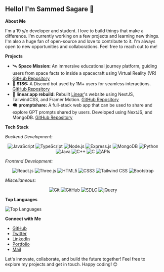   ## Hello! I'm Sammed Sagare 👋

**About Me**

I'm a 19 y/o developer and student. I love to build things that make a difference. I'm currently working on a few projects and learning new things. I'm also a huge fan of open-source and love to contribute to it. I'm always open to new opportunities and collaborations. Feel free to reach out to me!

**Projects**
- 🛰️ **Space Mission:** An immersive educational journey platform, guiding users from space facts to inside a spacecraft using Virtual Reality (VR) [GitHub Repository](https://github.com/sammedsagare/space-mission-2)
- 🤖 **S1S6:** A Discord bot used by 1M+ users for seamless interactions. [GitHub Repository](https://github.com/sammedsagare/S1S6)
- 🚀 **linear.app rebuild:** Rebuilt [Linear](https://linear.app/)'s website using NextJS, TailwindCSS, and Framer Motion. [GitHub Repository](https://github.com/sammedsagare/nextjs-projects/tree/main/linear_app_rebuild)
- 🗨️ **promptshare:** A full-stack web app that can be used to share and explore GPT prompts shared by users. Developed using NextJS, and MongoDB. [GitHub Repository](https://github.com/sammedsagare/nextjs-projects/tree/main/promptshare)

**Tech Stack**

*Backend Development:*
<p align="center">
  <img src="https://img.shields.io/badge/JavaScript-F7DF1E?style=for-the-badge&logo=javascript&logoColor=black" alt="JavaScript">
  <img src="https://img.shields.io/badge/TypeScript-3178C6?style=for-the-badge&logo=typescript&logoColor=white" alt="TypeScript">
  <img src="https://img.shields.io/badge/Node.js-339933?style=for-the-badge&logo=node.js&logoColor=white" alt="Node.js">
  <img src="https://img.shields.io/badge/Express.js-000000?style=for-the-badge&logo=express&logoColor=white" alt="Express.js">
  <img src="https://img.shields.io/badge/MongoDB-47A248?style=for-the-badge&logo=mongodb&logoColor=white" alt="MongoDB">
  <img src="https://img.shields.io/badge/Python-3776AB?style=for-the-badge&logo=python&logoColor=white" alt="Python">
  <img src="https://img.shields.io/badge/Java-007396?style=for-the-badge&logo=java&logoColor=white" alt="Java">
  <img src="https://img.shields.io/badge/C++-00599C?style=for-the-badge&logo=cplusplus&logoColor=white" alt="C++">
  <img src="https://img.shields.io/badge/C-A8B9CC?style=for-the-badge&logo=c&logoColor=white" alt="C">
  <img src="https://img.shields.io/badge/APIs-FF7B00?style=for-the-badge" alt="APIs">
</p>

*Frontend Development:*
<p align="center">
  <img src="https://img.shields.io/badge/React.js-61DAFB?style=for-the-badge&logo=react&logoColor=black" alt="React.js">
  <img src="https://img.shields.io/badge/Three.js-000000?style=for-the-badge&logo=threepoint&logoColor=white" alt="Three.js">
  <img src="https://img.shields.io/badge/HTML5-E34F26?style=for-the-badge&logo=html5&logoColor=white" alt="HTML5">
  <img src="https://img.shields.io/badge/CSS3-1572B6?style=for-the-badge&logo=css3&logoColor=white" alt="CSS3">
  <img src="https://img.shields.io/badge/Tailwind_CSS-38B2AC?style=for-the-badge&logo=tailwind-css&logoColor=white" alt="Tailwind CSS">
  <img src="https://img.shields.io/badge/Bootstrap-563D7C?style=for-the-badge&logo=bootstrap&logoColor=white" alt="Bootstrap">
</p>

*Miscellaneous:*
<p align="center">
  <img src="https://img.shields.io/badge/Git-F05032?style=for-the-badge&logo=git&logoColor=white" alt="Git">
  <img src="https://img.shields.io/badge/GitHub-181717?style=for-the-badge&logo=github&logoColor=white" alt="GitHub">
  <img src="https://img.shields.io/badge/SDLC-4285F4?style=for-the-badge" alt="SDLC">
  <img src="https://img.shields.io/badge/jQuery-0769AD?style=for-the-badge&logo=jquery&logoColor=white" alt="jQuery">
</p>


**Top Languages**

![Top Languages](https://github-readme-stats.vercel.app/api/top-langs/?username=sammedsagare&layout=compact&theme=radical)

**Connect with Me**
- [GitHub](https://github.com/sammedsagare)
- [Twitter](https://twitter.com/sammedsagare)
- [LinkedIn](https://www.linkedin.com/in/sammedsagare/)
- [Portfolio](https://www.sammedsagare.com/)
- [Mail](mailto:sammedsagare@duck.com)

Let's innovate, collaborate, and build the future together! Feel free to explore my projects and get in touch. Happy coding! 😊
